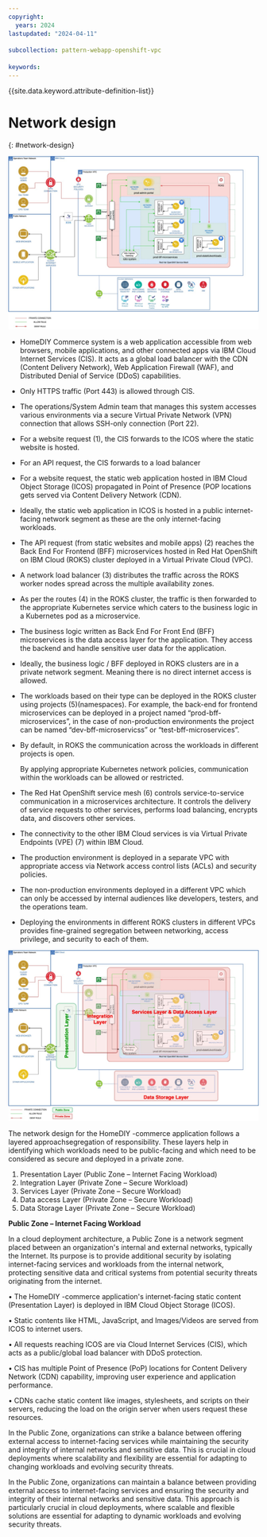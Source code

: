 ```yaml
---
copyright:
  years: 2024
lastupdated: "2024-04-11"

subcollection: pattern-webapp-openshift-vpc

keywords:
---
```

{{site.data.keyword.attribute-definition-list}}

# Network design

{: #network-design}

![A diagram of a computer Description automatically generated](image/2b4a6209bfdd026fbdbe4b80d5a0613d.jpg)

- HomeDIY Commerce system is a web application accessible from web browsers, mobile applications, and other connected apps via IBM Cloud Internet Services (CIS). It acts as a global load balancer with the CDN (Content Delivery Network), Web Application Firewall (WAF), and Distributed Denial of Service (DDoS) capabilities.
- Only HTTPS traffic (Port 443) is allowed through CIS.
- The operations/System Admin team that manages this system accesses various environments via a secure Virtual Private Network (VPN) connection that allows SSH-only connection (Port 22).
- For a website request (1), the CIS forwards to the ICOS where the static website is hosted.
- For an API request, the CIS forwards to a load balancer
- For a website request, the static web application hosted in IBM Cloud Object Storage (ICOS) propagated in Point of Presence (POP locations gets served via Content Delivery Network (CDN).
- Ideally, the static web application in ICOS is hosted in a public internet-facing network segment as these are the only internet-facing workloads.
- The API request (from static websites and mobile apps) (2) reaches the Back End For Frontend (BFF) microservices hosted in Red Hat OpenShift on IBM Cloud (ROKS) cluster deployed in a Virtual Private Cloud (VPC).
- A network load balancer (3) distributes the traffic across the ROKS worker nodes spread across the multiple availability zones.
- As per the routes (4) in the ROKS cluster, the traffic is then forwarded to the appropriate Kubernetes service which caters to the business logic in a Kubernetes pod as a microservice.
- The business logic written as Back End For Front End (BFF) microservices is the data access layer for the application. They access the backend and handle sensitive user data for the application.
- Ideally, the business logic / BFF deployed in ROKS clusters are in a private network segment. Meaning there is no direct internet access is allowed.
- The workloads based on their type can be deployed in the ROKS cluster using projects (5)(namespaces). For example, the back-end for frontend microservices can be deployed in a project named “prod-bff-microservices”, in the case of non-production environments the project can be named “dev-bff-microservicss” or “test-bff-microservices”.
- By default, in ROKS the communication across the workloads in different projects is open.

  By applying appropriate Kubernetes network policies, communication within the workloads can be allowed or restricted.
- The Red Hat OpenShift service mesh (6) controls service-to-service communication in a microservices architecture. It controls the delivery of service requests to other services, performs load balancing, encrypts data, and discovers other services.
- The connectivity to the other IBM Cloud services is via Virtual Private Endpoints (VPE) (7) within IBM Cloud.
- The production environment is deployed in a separate VPC with appropriate access via Network access control lists (ACLs) and security policies.
- The non-production environments deployed in a different VPC which can only be accessed by internal audiences like developers, testers, and the operations team.
- Deploying the environments in different ROKS clusters in different VPCs provides fine-grained segregation between networking, access privilege, and security to each of them.

![A diagram of a computer Description automatically generated](image/55f9ee84834c07de05839fd7fb39d2ce.jpg)

The network design for the HomeDIY -commerce application follows a layered approachsegregation of responsibility. These layers help in identifying which workloads need to be public-facing and which need to be considered as secure and deployed in a private zone.

1. Presentation Layer (Public Zone – Internet Facing Workload)
2. Integration Layer (Private Zone – Secure Workload)
3. Services Layer (Private Zone – Secure Workload)
4. Data access Layer (Private Zone – Secure Workload)
5. Data Storage Layer (Private Zone – Secure Workload)

**Public Zone – Internet Facing Workload**

In a cloud deployment architecture, a Public Zone is a network segment placed between an organization's internal and external networks, typically the Internet. Its purpose is to provide additional security by isolating internet-facing services and workloads from the internal network, protecting sensitive data and critical systems from potential security threats originating from the internet.

• The HomeDIY -commerce application's internet-facing static content (Presentation Layer) is deployed in IBM Cloud Object Storage (ICOS).

• Static contents like HTML, JavaScript, and Images/Videos are served from ICOS to internet users.

• All requests reaching ICOS are via Cloud Internet Services (CIS), which acts as a public/global load balancer with DDoS protection.

• CIS has multiple Point of Presence (PoP) locations for Content Delivery Network (CDN) capability, improving user experience and application performance.

• CDNs cache static content like images, stylesheets, and scripts on their servers, reducing the load on the origin server when users request these resources.

In the Public Zone, organizations can strike a balance between offering external access to internet-facing services while maintaining the security and integrity of internal networks and sensitive data. This is crucial in cloud deployments where scalability and flexibility are essential for adapting to changing workloads and evolving security threats.

In the Public Zone, organizations can maintain a balance between providing external access to internet-facing services and ensuring the security and integrity of their internal networks and sensitive data. This approach is particularly crucial in cloud deployments, where scalable and flexible solutions are essential for adapting to dynamic workloads and evolving security threats.

